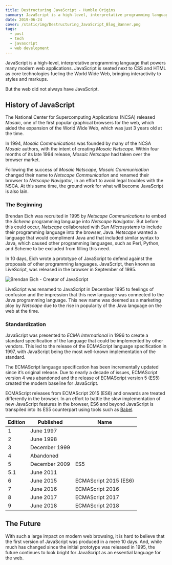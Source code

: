 ```yaml
---
title: Destructuring JavaScript - Humble Origins
summary: JavaScript is a high-level, interpretative programming language that powers many modern web applications. JavaScript is seated next to CSS and HTML as core technologies fueling the World Wide Web, bringing interactivity to styles and markups.
date: 2019-06-24
cover: /static/img/Destructuring_JavaScript_Blog_Banner.png
tags:
  - post
  - tech
  - javascript
  - web development
---
```


JavaScript is a high-level, interpretative programming language that powers many modern web applications. JavaScript is seated next to CSS and HTML as core technologies fueling the World Wide Web, bringing interactivity to styles and markups.

But the web did not always have JavaScript.

## History of JavaScript

The National Center for Supercomputing Applications (NCSA) released _Mosaic_, one of the first popular graphical browsers for the web, which aided the expansion of the World Wide Web, which was just 3 years old at the time.

In 1994, _Mosaic Communications_ was founded by many of the NCSA _Mosaic_ authors, with the intent of creating _Mosaic Netscape._ Within four months of its late 1994 release, _Mosaic Netscape_ had taken over the browser market.

Following the success of _Mosaic Netscape_, _Mosaic Communication_ changed their name to _Netscape Communication_ and renamed their browser to _Netscape Navigator_, in an effort to avoid legal troubles with the NSCA. At this same time, the ground work for what will become JavaScript is also lain.

### The Beginning

Brendan Eich was recruited in 1995 by _Netscape Communications_ to embed the _Scheme_ programming language into _Netscape Navigator_. But before this could occur, _Netscape_ collaborated with _Sun Microsystems_ to include their programming language into the browser, Java. _Netscape_ wanted a language that would compliment Java and that included similar syntax to Java, which caused other programming languages, such as Perl, Python, and Scheme to be excluded from filling this need.

In 10 days, Eich wrote a prototype of JavaScript to defend against the proposals of other programming languages. JavaScript, then known as LiveScript, was released in the browser in September of 1995.

![Brendan Eich - Creator of JavaScript](https://paper-attachments.dropbox.com/s_D15B2778F970E61DB6A4DD4F104380FD6AD15899C3B7B06D742D69F325C62523_1560957245415_file.jpeg)

LiveScript was renamed to JavaScript in December 1995 to feelings of confusion and the impression that this new language was connected to the Java programming language. This new name was deemed as a marketing ploy by _Netscape_ due to the rise in popularity of the Java language on the web at the time.

### Standardization

JavaScript was presented to _ECMA International_ in 1996 to create a standard specification of the language that could be implemented by other vendors. This led to the release of the ECMAScript language specification in 1997, with JavaScript being the most well-known implementation of the standard.

The ECMAScript language specification has been incrementally updated since it’s original release. Due to nearly a decade of issues, ECMAScript version 4 was abandoned and the release of ECMAScript version 5 (ES5) created the modern baseline for JavaScript.

ECMAScript releases from ECMAScript 2015 (ES6) and onwards are treated differently in the browser. In an effort to battle the slow implementation of new JavaScript features in the browser, ES6 and beyond JavaScript is transpiled into its ES5 counterpart using tools such as [Babel](https://babeljs.io/).

| Edition | Published     | Name                  |
| ------- | ------------- | --------------------- |
| 1       | June 1997     |                       |
| 2       | June 1998     |                       |
| 3       | December 1999 |                       |
| 4       | Abandoned     |                       |
| 5       | December 2009 | ES5                   |
| 5.1     | June 2011     |                       |
| 6       | June 2015     | ECMAScript 2015 (ES6) |
| 7       | June 2016     | ECMAScript 2016       |
| 8       | June 2017     | ECMAScript 2017       |
| 9       | June 2018     | ECMAScript 2018       |

## The Future

With such a large impact on modern web browsing, it is hard to believe that the first version of JavaScript was produced in a mere 10 days. And, while much has changed since the initial prototype was released in 1995, the future continues to look bright for JavaScript as an essential language for the web.
